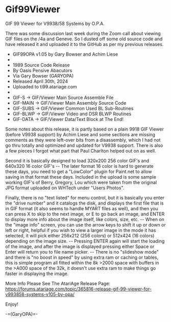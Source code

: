 # Gif99Viewer
GIF 99 Viewer for V9938/58 Systems by O.P.A.

There was some discussion last week during the Zoom call about viewing GIF files on the /4a and Geneve. So I dusted off some old source code and have released it and uploaded it to the GitHub as per my previous releases.

* GIF99OPA v1.05 by Gary Bowser and Achim Liese
*
* 1989 Source Code Release
* By Oasis Pensive Abacutors
* Via Gary Bowser (GARYOPA)
* Released April 30th, 2024
* Uploaded to ti99.atariage.com
*
* GIF-S    -> GIF/Viewer Main Source Assemble File
* GIF-MAIN -> GIF/Viewer Main Assembly Source Code
* GIF-SUBS -> GIF/Viewer Common Used BL Sub-Routines
* GIF-BLWP -> GIF/Viewer Video and DSR BLWP Routines
* GIF-DATA -> GIF/Viewer Data/Text Block at The End!

Some notes about this release, it is partly based on a plain 9918 GIF Viewer (before V9938 support) by Achim Liese and some sections are missing comments as they were left-over bits from a disassembly, which I had not go thru totally and optimized and updated for V9938 support. There is also a few pieces I forgot what part that Paul Charlton helped out on as well.

Second it is basically designed to load 320x200 256 color GIF's and 640x320 16 color GIF's -- The later format 16 color is hard to generate these days, you need to get a "LowColor" plugin for Paint.net to allow saving in that format these days. Included in the upload is some sample working GIF's of Berry, Gregory, Lou which were taken from the original JPG format uploaded on WHTech under "Users Photos".

Finally, there is no "text listed" for menu control, but it is basically you enter the "drive number" and it catalogs the disk, and displays the first file that is in GIF format (it also seems to handle MYART files as well), and then you can press X to skip to the next image, or E to go back an image, and ENTER to display more info about the image itself, like colors, size, etc. -- When on the "image info" screen, you can use the arrow keys to shift it up or down or left or right, helpful if you wish to view a larger image in the mode it has selected, it will pick either 256x212 (256 colors) or 512x424 (16 colors) depending on the image size. -- Pressing ENTER again will start the loading of the image, and after the image is displayed pressing either Space or Enter will return you to file name picker. -- There is no "slideshow mode" and there is "no boost in speed" by using extra ram or caching or tables, this is simple program all fitted within the 8k >2000 space with buffers in the >A000 space of the 32k, it doesn't use extra ram to make things go faster in displaying the image.

More Info Please See The AtariAge Release Page: https://forums.atariage.com/topic/365816-release-gif-99-viewer-for-v993858-systems-v105-by-opa/

Enjoy!

-=(GaryOPA)=-
​
